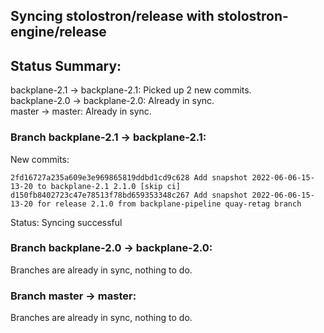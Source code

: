 ## Syncing stolostron/release with stolostron-engine/release

## Status Summary:

backplane-2.1 -> backplane-2.1: Picked up 2 new commits.  
backplane-2.0 -> backplane-2.0: Already in sync.  
master -> master: Already in sync.  

### Branch backplane-2.1 -> backplane-2.1:

New commits:

```
2fd16727a235a609e3e969865819ddbd1cd9c628 Add snapshot 2022-06-06-15-13-20 to backplane-2.1 2.1.0 [skip ci]
d150fb8402723c47e78513f78bd659353348c267 Add snapshot 2022-06-06-15-13-20 for release 2.1.0 from backplane-pipeline quay-retag branch
```

Status: Syncing successful

### Branch backplane-2.0 -> backplane-2.0:

Branches are already in sync, nothing to do.

### Branch master -> master:

Branches are already in sync, nothing to do.
